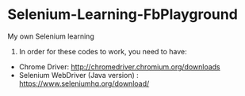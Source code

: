 # Selenium-Learning-FbPlayground
My own Selenium learning

1. In order for these codes to work, you need to have:
- Chrome Driver: http://chromedriver.chromium.org/downloads 
- Selenium WebDriver (Java version) : https://www.seleniumhq.org/download/ 
